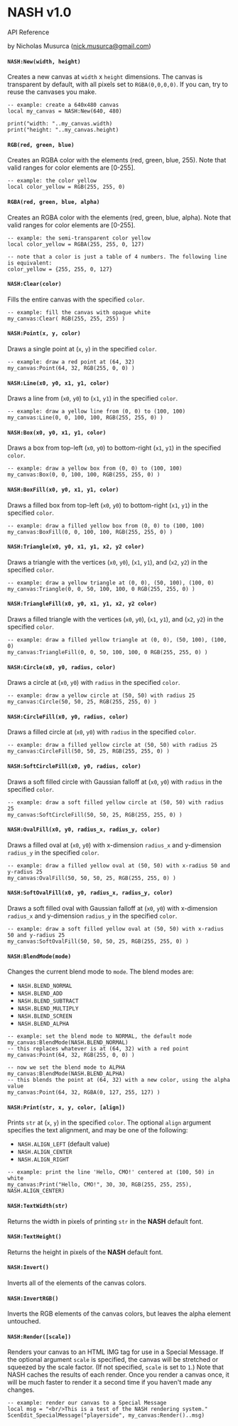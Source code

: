 # NASH v1.0
API Reference

by Nicholas Musurca (nick.musurca@gmail.com)

#### `NASH:New(width, height)`
Creates a new canvas at `width` x `height` dimensions. The canvas is transparent by default, with all pixels set to `RGBA(0,0,0,0)`. If you can, try to reuse the canvases you make.
```
-- example: create a 640x480 canvas
local my_canvas = NASH:New(640, 480)

print("width: "..my_canvas.width)
print("height: "..my_canvas.height)
```

#### `RGB(red, green, blue)`
Creates an RGBA color with the elements (red, green, blue, 255).
Note that valid ranges for color elements are [0-255].
```
-- example: the color yellow
local color_yellow = RGB(255, 255, 0)
```

#### `RGBA(red, green, blue, alpha)`
Creates an RGBA color with the elements (red, green, blue, alpha).
Note that valid ranges for color elements are [0-255].
```
-- example: the semi-transparent color yellow
local color_yellow = RGBA(255, 255, 0, 127)

-- note that a color is just a table of 4 numbers. The following line is equivalent:
color_yellow = {255, 255, 0, 127}
```

#### `NASH:Clear(color)`
Fills the entire canvas with the specified `color`.
```
-- example: fill the canvas with opaque white
my_canvas:Clear( RGB(255, 255, 255) )
```

#### `NASH:Point(x, y, color)`
Draws a single point at (`x`, `y`) in the specified `color`.
```
-- example: draw a red point at (64, 32)
my_canvas:Point(64, 32, RGB(255, 0, 0) )
```

#### `NASH:Line(x0, y0, x1, y1, color)`
Draws a line from (`x0`, `y0`) to (`x1`, `y1`) in the specified `color`.
```
-- example: draw a yellow line from (0, 0) to (100, 100)
my_canvas:Line(0, 0, 100, 100, RGB(255, 255, 0) )
```

#### `NASH:Box(x0, y0, x1, y1, color)`
Draws a box from top-left (`x0`, `y0`) to bottom-right (`x1`, `y1`) in the specified `color`.
```
-- example: draw a yellow box from (0, 0) to (100, 100)
my_canvas:Box(0, 0, 100, 100, RGB(255, 255, 0) )
```

#### `NASH:BoxFill(x0, y0, x1, y1, color)`
Draws a filled box from top-left (`x0`, `y0`) to bottom-right (`x1`, `y1`) in the specified `color`.
```
-- example: draw a filled yellow box from (0, 0) to (100, 100)
my_canvas:BoxFill(0, 0, 100, 100, RGB(255, 255, 0) )
```

#### `NASH:Triangle(x0, y0, x1, y1, x2, y2 color)`
Draws a triangle with the vertices (`x0`, `y0`), (`x1`, `y1`), and (`x2`, `y2`) in the specified `color`.
```
-- example: draw a yellow triangle at (0, 0), (50, 100), (100, 0)
my_canvas:Triangle(0, 0, 50, 100, 100, 0 RGB(255, 255, 0) )
```

#### `NASH:TriangleFill(x0, y0, x1, y1, x2, y2 color)`
Draws a filled triangle with the vertices (`x0`, `y0`), (`x1`, `y1`), and (`x2`, `y2`)  in the specified `color`.
```
-- example: draw a filled yellow triangle at (0, 0), (50, 100), (100, 0)
my_canvas:TriangleFill(0, 0, 50, 100, 100, 0 RGB(255, 255, 0) )
```

#### `NASH:Circle(x0, y0, radius, color)`
Draws a circle at (`x0`, `y0`) with `radius` in the specified `color`.
```
-- example: draw a yellow circle at (50, 50) with radius 25
my_canvas:Circle(50, 50, 25, RGB(255, 255, 0) )
```

#### `NASH:CircleFill(x0, y0, radius, color)`
Draws a filled circle at (`x0`, `y0`) with `radius` in the specified `color`.
```
-- example: draw a filled yellow circle at (50, 50) with radius 25
my_canvas:CircleFill(50, 50, 25, RGB(255, 255, 0) )
```

#### `NASH:SoftCircleFill(x0, y0, radius, color)`
Draws a soft filled circle with Gaussian falloff at (`x0`, `y0`) with `radius` in the specified `color`.
```
-- example: draw a soft filled yellow circle at (50, 50) with radius 25
my_canvas:SoftCircleFill(50, 50, 25, RGB(255, 255, 0) )
```

#### `NASH:OvalFill(x0, y0, radius_x, radius_y, color)`
Draws a filled oval at (`x0`, `y0`) with x-dimension `radius_x` and y-dimension `radius_y` in the specified `color`.
```
-- example: draw a filled yellow oval at (50, 50) with x-radius 50 and y-radius 25
my_canvas:OvalFill(50, 50, 50, 25, RGB(255, 255, 0) )
```

#### `NASH:SoftOvalFill(x0, y0, radius_x, radius_y, color)`
Draws a soft filled oval with Gaussian falloff at (`x0`, `y0`) with x-dimension `radius_x` and y-dimension `radius_y` in the specified `color`.
```
-- example: draw a soft filled yellow oval at (50, 50) with x-radius 50 and y-radius 25
my_canvas:SoftOvalFill(50, 50, 50, 25, RGB(255, 255, 0) )
```

#### `NASH:BlendMode(mode)`
Changes the current blend mode to `mode`. The blend modes are:
* `NASH.BLEND_NORMAL`
* `NASH.BLEND_ADD`
* `NASH.BLEND_SUBTRACT`
* `NASH.BLEND_MULTIPLY`
* `NASH.BLEND_SCREEN`
* `NASH.BLEND_ALPHA`
```
-- example: set the blend mode to NORMAL, the default mode
my_canvas:BlendMode(NASH.BLEND_NORMAL)
-- this replaces whatever is at (64, 32) with a red point
my_canvas:Point(64, 32, RGB(255, 0, 0) )

-- now we set the blend mode to ALPHA
my_canvas:BlendMode(NASH.BLEND_ALPHA)
-- this blends the point at (64, 32) with a new color, using the alpha value
my_canvas:Point(64, 32, RGBA(0, 127, 255, 127) )
```

#### `NASH:Print(str, x, y, color, [align])`
Prints `str` at (`x`, `y`) in the specified `color`. The optional `align` argument specifies the text alignment, and may be one of the following:
* `NASH.ALIGN_LEFT` (default value)
* `NASH.ALIGN_CENTER`
* `NASH.ALIGN_RIGHT`
```
-- example: print the line 'Hello, CMO!' centered at (100, 50) in white
my_canvas:Print("Hello, CMO!", 30, 30, RGB(255, 255, 255), NASH.ALIGN_CENTER)
```

#### `NASH:TextWidth(str)`
Returns the width in pixels of printing `str` in the **NASH** default font.

#### `NASH:TextHeight()`
Returns the height in pixels of the **NASH** default font.

#### `NASH:Invert()`
Inverts all of the elements of the canvas colors.

#### `NASH:InvertRGB()`
Inverts the RGB elements of the canvas colors, but leaves the alpha element untouched.

#### `NASH:Render([scale])`
Renders your canvas to an HTML IMG tag for use in a Special Message. If the optional argument `scale` is specified, the canvas will be stretched or squeezed by the scale factor. (If not specified, `scale` is set to `1`.) Note that NASH caches the results of each render. Once you render a canvas once, it will be much faster to render it a second time if you haven't made any changes.
```
-- example: render our canvas to a Special Message
local msg = "<br/>This is a test of the NASH rendering system."
ScenEdit_SpecialMessage("playerside", my_canvas:Render()..msg)
```